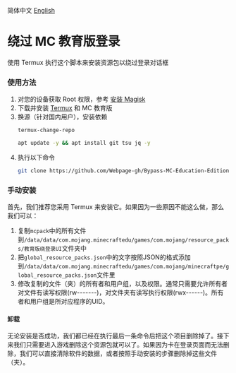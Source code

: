 简体中文  [English](https://github.com/Webpage-gh/Bypass-MC-Education-Edition-login/blob/main/README_EN.md)
# 绕过 MC 教育版登录
使用 Termux 执行这个脚本来安装资源包以绕过登录对话框

### 使用方法
1. 对您的设备获取 Root 权限，参考 [安装 Magisk](https://topjohnwu.github.io/Magisk/install.html)
2. 下载并安装 [Termux](https://github.com/termux/termux-app/releases/latest) 和 MC 教育版
3. 换源（针对国内用户），安装依赖
   ```bash
   termux-change-repo
   ```
   ```bash
   apt update -y && apt install git tsu jq -y
   ```
4. 执行以下命令
   ```bash
   git clone https://github.com/Webpage-gh/Bypass-MC-Education-Edition-login.git && sudo sh Bypass-MC-Education-Edition-login/Bypass.sh; rm -rf Bypass-MC-Education-Edition-login
   ```

### 手动安装
首先，我们推荐您采用 Termux 来安装它。如果因为一些原因不能这么做，那么我们可以：

1. 复制`mcpack`中的所有文件到`/data/data/com.mojang.minecraftedu/games/com.mojang/resource_packs/教育版绕登录UI`文件夹中
2. 把`global_resource_packs.json`中的文字按照JSON的格式添加到`/data/data/com.mojang.minecraftedu/games/com.mojang/minecraftpe/global_resource_packs.json`文件里
3. 修改复制的文件（夹）的所有者和用户组，以及权限。通常只需要允许所有者对文件有读写权限(rw-------)，对文件夹有读写执行权限(rwx------)。所有者和用户组是所对应程序的UID。

#### 卸载
无论安装是否成功，我们都已经在执行最后一条命令后把这个项目删除掉了。接下来我们只需要进入游戏删除这个资源包就可以了。如果因为卡在登录页面而无法删除，我们可以直接清除软件的数据，或者按照手动安装的步骤删除掉这些文件（夹）。

